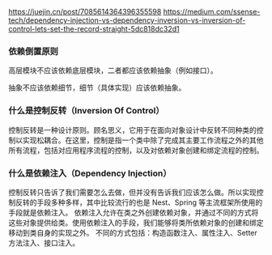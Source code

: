 https://juejin.cn/post/7085614364396355598
https://medium.com/ssense-tech/dependency-injection-vs-dependency-inversion-vs-inversion-of-control-lets-set-the-record-straight-5dc818dc32d1

### 依赖倒置原则

高层模块不应该依赖底层模块，二者都应该依赖抽象（例如接口）。

抽象不应该依赖细节，细节（具体实现）应该依赖抽象。

### 什么是控制反转（Inversion Of Control）

控制反转是一种设计原则。顾名思义，它用于在面向对象设计中反转不同种类的控制以实现松耦合。在这里，控制是指一个类中除了完成其主要工作流程之外的其他所有流程，包括对应用程序流程的控制，以及对依赖对象创建和绑定流程的控制。

### 什么是依赖注入（Dependency Injection）

控制反转只告诉了我们需要怎么去做，但并没有告诉我们应该怎么做。所以实现控制反转的手段多种多样，其中比较流行的也是 Nest、Spring 等主流框架所使用的手段就是依赖注入。
依赖注入允许在类之外创建依赖对象，并通过不同的方式将这些对象提供给类。使用依赖注入的手段，我们能够将类所依赖对象的创建和绑定移动到类自身的实现之外。
不同的方式包括：构造函数注入、属性注入、Setter 方法注入、接口注入。
